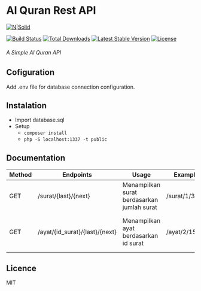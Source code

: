 # Al Quran Rest API

[![N|Solid](https://img.pngio.com/lumen-logo-api-framework-nordic-apis-lumen-png-558_246.png)](https://lumen.laravel.com)

[![Build Status](https://travis-ci.org/laravel/lumen-framework.svg)](https://travis-ci.org/laravel/lumen-framework)
[![Total Downloads](https://poser.pugx.org/laravel/lumen-framework/d/total.svg)](https://packagist.org/packages/laravel/lumen-framework)
[![Latest Stable Version](https://poser.pugx.org/laravel/lumen-framework/v/stable.svg)](https://packagist.org/packages/laravel/lumen-framework)
[![License](https://poser.pugx.org/laravel/lumen-framework/license.svg)](https://packagist.org/packages/laravel/lumen-framework)
###### A Simple Al Quran API

## Cofiguration
Add .env file for database connection configuration.

## Instalation
- Import database.sql
- Setup
    - `composer install`
    - `php -S localhost:1337 -t public`

## Documentation
| Method  |  Endpoints  | Usage | Example | Description |
| ------------ | ------------ | ------------ | ------------ | ------------ |
| GET  | /surat/{last}/{next}  | Menampilkan surat berdasarkan jumlah surat   | /surat/1/36 | Menampilkan surat mulai dari 1 sampai 36. |
| GET  |  /ayat/{id_surat}/{last}/{next}  | Menampilkan ayat berdasarkan id surat | /ayat/2/15/10 | Menampilkan 10 ayat mulai dari ayat 15 surat ke 2 |



## Licence
MIT
